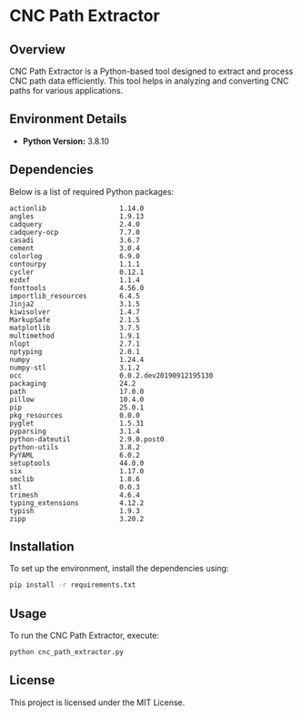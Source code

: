 # CNC Path Extractor

## Overview
CNC Path Extractor is a Python-based tool designed to extract and process CNC path data efficiently. This tool helps in analyzing and converting CNC paths for various applications.

## Environment Details
- **Python Version:** 3.8.10

## Dependencies
Below is a list of required Python packages:

```
actionlib                  1.14.0
angles                     1.9.13
cadquery                   2.4.0
cadquery-ocp               7.7.0
casadi                     3.6.7
cement                     3.0.4
colorlog                   6.9.0
contourpy                  1.1.1
cycler                     0.12.1
ezdxf                      1.1.4
fonttools                  4.56.0
importlib_resources        6.4.5
Jinja2                     3.1.5
kiwisolver                 1.4.7
MarkupSafe                 2.1.5
matplotlib                 3.7.5
multimethod                1.9.1
nlopt                      2.7.1
nptyping                   2.0.1
numpy                      1.24.4
numpy-stl                  3.1.2
occ                        0.0.2.dev20190912195130
packaging                  24.2
path                       17.0.0
pillow                     10.4.0
pip                        25.0.1
pkg_resources              0.0.0
pyglet                     1.5.31
pyparsing                  3.1.4
python-dateutil            2.9.0.post0
python-utils               3.8.2
PyYAML                     6.0.2
setuptools                 44.0.0
six                        1.17.0
smclib                     1.8.6
stl                        0.0.3
trimesh                    4.6.4
typing_extensions          4.12.2
typish                     1.9.3
zipp                       3.20.2
```

## Installation
To set up the environment, install the dependencies using:

```bash
pip install -r requirements.txt
```

## Usage
To run the CNC Path Extractor, execute:

```bash
python cnc_path_extractor.py
```

## License
This project is licensed under the MIT License.

